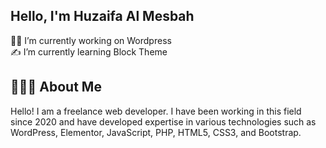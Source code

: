 ## Hello, I'm Huzaifa Al Mesbah
👨‍💻 I’m currently working on Wordpress  
✍️ I’m currently learning  Block Theme  

## 👨🏿‍💻 About Me
Hello! I am a freelance web developer. I have been working in this field since 2020 and have developed expertise in various technologies such as WordPress, Elementor, JavaScript, PHP, HTML5, CSS3, and Bootstrap.

